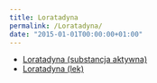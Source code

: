 ```yaml
---
title: Loratadyna
permalink: /Loratadyna/
date: "2015-01-01T00:00:00+01:00"
---
```


-   [Loratadyna (substancja aktywna)](/Loratadyna_(substancja_aktywna) "wikilink")
-   [Loratadyna (lek)](/Loratadyna_(lek) "wikilink")
